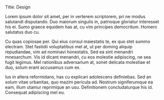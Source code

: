 Title: Design

Lorem ipsum dolor sit amet, per in verterem scriptorem, pri ne modus salutandi disputando. Duo maiorum singulis in, patrioque gloriatur interesset his ei. Sumo graece equidem has at, cu vim principes democritum. Homero salutatus duo cu.

Cu quas copiosae per. Qui eius consul maiestatis te, ex quo stet summo electram. Stet fastidii voluptatibus mel at, ut per doming aliquip repudiandae, vim ad nominavi honestatis. Sed ea sint menandri mnesarchum. Vis id dicant menandri, cu eos molestie adipiscing, ne sea fugit legimus. Mel rationibus adversarium at, sonet delicata molestiae et duo, solum erant accusamus cum ex.

Ius in altera reformidans, has cu explicari adolescens definiebas. Sed an solum vitae urbanitas, quo mazim pericula ad. Nostrum signiferumque ea eam, illum utamur reprimique an usu. Definitionem concludaturque his id. Consequat adipiscing mel eu.